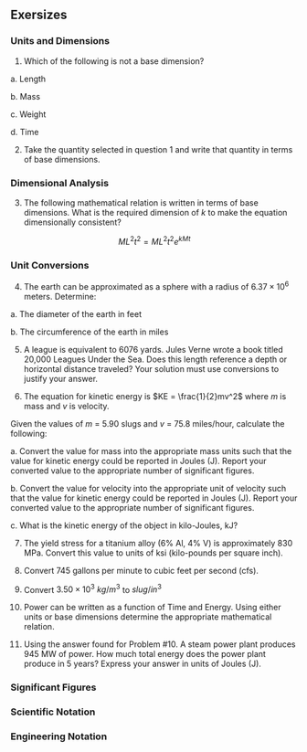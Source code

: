 ## Exersizes

### Units and Dimensions

1. Which of the following is not a base dimension?

a. Length

b. Mass

c. Weight

d. Time

2. Take the quantity selected in question 1 and write that quantity in terms of base dimensions.

### Dimensional Analysis

3. The following mathematical relation is written in terms of base dimensions. What is the required dimension of $k$ to make the equation dimensionally consistent?

$$ ML^{2}t^{2} = ML^{2}t^{2}e^{kMt} $$

### Unit Conversions

4. The earth can be approximated as a sphere with a radius of $6.37 \times 10^6$ meters. Determine:

a. The diameter of the earth in feet

b. The circumference of the earth in miles

5. A league is equivalent to 6076 yards. Jules Verne wrote a book titled 20,000 Leagues
Under the Sea. Does this length reference a depth or horizontal distance traveled? Your
solution must use conversions to justify your answer.

6. The equation for kinetic energy is $KE = \frac{1}{2}mv^2$ where $m$ is mass and $v$ is velocity.

Given the values of $m$ = 5.90 slugs and $v$ = 75.8 miles/hour, calculate the following:

a. Convert the value for mass into the appropriate mass units such that the value for kinetic energy could be reported in Joules (J). Report your converted value to the appropriate number of significant figures.

b. Convert the value for velocity into the appropriate unit of velocity such that the value for kinetic energy could be reported in Joules (J). Report your converted value to the appropriate number of significant figures.

c. What is the kinetic energy of the object in kilo-Joules, kJ?

7. The yield stress for a titanium alloy (6% Al, 4% V) is approximately 830 MPa. Convert this value to units of ksi (kilo-pounds per square inch).

8. Convert 745 gallons per minute to cubic feet per second (cfs).

9. Convert $3.50 \times 10^3 \ kg/m^3$ to $slug/in^3$

10. Power can be written as a function of Time and Energy. Using either units or base dimensions determine the appropriate mathematical relation.

11. Using the answer found for Problem #10. A steam power plant produces 945 MW of power. How much total energy does the power plant produce in 5 years? Express your answer in units of Joules (J).

### Significant Figures

### Scientific Notation

### Engineering Notation
